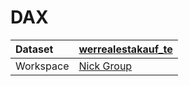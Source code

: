 



# DAX

|Dataset|[werrealestakauf_te](./../werrealestakauf_te.md)|
| :--- | :--- |
|Workspace|[Nick Group](../../Workspaces/Nick-Group.md)|

